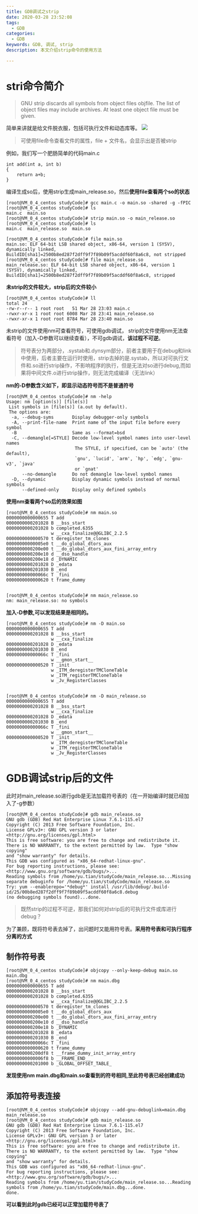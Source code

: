 ```yaml
---
title: GDB调试之strip
date: 2020-03-28 23:52:08
tags:
  - GDB
categories:
  - GDB
keywords: GDB, 调试, strip
description: 本文介绍strip命令的使用方法

---
```



# stri命令简介

> GNU strip discards all symbols from object files objfile.  The list of object files may include archives.  At least one object file must be given.

简单来讲就是给文件脱衣服，包括可执行文件和动态库等。
<image src=/images/你好骚.gif>

> 可使用file命令查看文件的属性，file + 文件名，会显示出是否被strip

例如，我们写一个肥肠简单的代码main.c
```
int add(int a, int b)
{
    return a+b;
}
```
编译生成so后，使用strip生成main_release.so，然后**使用file查看两个so的状态**

```
[root@VM_0_4_centos studyCode]# gcc main.c -o main.so -shared -g -fPIC
[root@VM_0_4_centos studyCode]# ls
main.c  main.so
[root@VM_0_4_centos studyCode]# strip main.so -o main_release.so
[root@VM_0_4_centos studyCode]# ls
main.c  main_release.so  main.so

[root@VM_0_4_centos studyCode]# file main.so
main.so: ELF 64-bit LSB shared object, x86-64, version 1 (SYSV), dynamically linked, BuildID[sha1]=2500b8ed287f2dff9f7f89b09f5acddf60f8a6c8, not stripped
[root@VM_0_4_centos studyCode]# file main_release.so 
main_release.so: ELF 64-bit LSB shared object, x86-64, version 1 (SYSV), dynamically linked, BuildID[sha1]=2500b8ed287f2dff9f7f89b09f5acddf60f8a6c8, stripped
```
**未strip的文件较大，strip后的文件较小**

```
[root@VM_0_4_centos studyCode]# ll
total 24
-rw-r--r-- 1 root root   51 Mar 28 23:03 main.c
-rwxr-xr-x 1 root root 6008 Mar 28 23:41 main_release.so
-rwxr-xr-x 1 root root 8784 Mar 28 23:40 main.so
```
未strip的文件使用nm可查看符号，可使用gdb调试，
strip的文件使用nm无法查看符号（加入-D参数可以继续查看），不可gdb调试，**该过程不可逆**。

> 符号表分为两部分，.systab和.dynsym部分，前者主要用于在debug和link中使用，后者主要在运行时使用，strip去掉的是.systab，所以对可执行文件和.so进行strip操作，不影响程序的执行，但是无法对so进行debug,而如果将中间文件.o进行strip操作，则无法完成编译（无法link）

**nm的-D参数含义如下，即显示动态符号而不是普通符号**

```
[root@VM_0_4_centos studyCode]# nm -help
Usage: nm [option(s)] [file(s)]
 List symbols in [file(s)] (a.out by default).
 The options are:
  -a, --debug-syms       Display debugger-only symbols
  -A, --print-file-name  Print name of the input file before every symbol
  -B                     Same as --format=bsd
  -C, --demangle[=STYLE] Decode low-level symbol names into user-level names
                          The STYLE, if specified, can be `auto' (the default),
                          `gnu', `lucid', `arm', `hp', `edg', `gnu-v3', `java'
                          or `gnat'
      --no-demangle      Do not demangle low-level symbol names
  -D, --dynamic          Display dynamic symbols instead of normal symbols
      --defined-only     Display only defined symbols
```

**使用nm查看两个so后的效果如图**
```
[root@VM_0_4_centos studyCode]# nm main.so
0000000000000655 T add
0000000000201028 B __bss_start
0000000000201028 b completed.6355
                 w __cxa_finalize@@GLIBC_2.2.5
0000000000000570 t deregister_tm_clones
00000000000005e0 t __do_global_dtors_aux
0000000000200e00 t __do_global_dtors_aux_fini_array_entry
0000000000200e10 d __dso_handle
0000000000200e18 d _DYNAMIC
0000000000201028 D _edata
0000000000201030 B _end
000000000000066c T _fini
0000000000000620 t frame_dummy


[root@VM_0_4_centos studyCode]# nm main_release.so 
nm: main_release.so: no symbols
```
**加入-D参数,可以发现结果是相同的。**

```
[root@VM_0_4_centos studyCode]# nm -D main.so 
0000000000000655 T add
0000000000201028 B __bss_start
                 w __cxa_finalize
0000000000201028 D _edata
0000000000201030 B _end
000000000000066c T _fini
                 w __gmon_start__
0000000000000520 T _init
                 w _ITM_deregisterTMCloneTable
                 w _ITM_registerTMCloneTable
                 w _Jv_RegisterClasses


[root@VM_0_4_centos studyCode]# nm -D main_release.so 
0000000000000655 T add
0000000000201028 B __bss_start
                 w __cxa_finalize
0000000000201028 D _edata
0000000000201030 B _end
000000000000066c T _fini
                 w __gmon_start__
0000000000000520 T _init
                 w _ITM_deregisterTMCloneTable
                 w _ITM_registerTMCloneTable
                 w _Jv_RegisterClasses
```


# GDB调试strip后的文件




此时对main_release.so进行gdb是无法加载符号表的（在一开始编译时就已经加入了-g参数）

```
[root@VM_0_4_centos studyCode]# gdb main_release.so 
GNU gdb (GDB) Red Hat Enterprise Linux 7.6.1-115.el7
Copyright (C) 2013 Free Software Foundation, Inc.
License GPLv3+: GNU GPL version 3 or later <http://gnu.org/licenses/gpl.html>
This is free software: you are free to change and redistribute it.
There is NO WARRANTY, to the extent permitted by law.  Type "show copying"
and "show warranty" for details.
This GDB was configured as "x86_64-redhat-linux-gnu".
For bug reporting instructions, please see:
<http://www.gnu.org/software/gdb/bugs/>...
Reading symbols from /home/yu.tian/studyCode/main_release.so...Missing separate debuginfo for /home/yu.tian/studyCode/main_release.so
Try: yum --enablerepo='*debug*' install /usr/lib/debug/.build-id/25/00b8ed287f2dff9f7f89b09f5acddf60f8a6c8.debug
(no debugging symbols found)...done.

```

> 既然strip的过程不可逆，那我们如何对strip后的可执行文件或库进行debug？

为了兼顾，既将符号表去掉了，出问题时又能用符号表。**采用符号表和可执行程序分离的方式**

## 制作符号表

```
[root@VM_0_4_centos studyCode]# objcopy --only-keep-debug main.so main.dbg
[root@VM_0_4_centos studyCode]# nm main.dbg
0000000000000655 T add
0000000000201028 B __bss_start
0000000000201028 b completed.6355
                 w __cxa_finalize@@GLIBC_2.2.5
0000000000000570 t deregister_tm_clones
00000000000005e0 t __do_global_dtors_aux
0000000000200e00 t __do_global_dtors_aux_fini_array_entry
0000000000200e10 d __dso_handle
0000000000200e18 b _DYNAMIC
0000000000201028 B _edata
0000000000201030 B _end
000000000000066c T _fini
0000000000000620 t frame_dummy
0000000000200df8 t __frame_dummy_init_array_entry
00000000000006f8 b __FRAME_END__
0000000000201000 b _GLOBAL_OFFSET_TABLE_
```
**发现使用nm main.dbg和main.so查看到的符号相同,至此符号表已经创建成功**

## 添加符号表连接

```
[root@VM_0_4_centos studyCode]# objcopy --add-gnu-debuglink=main.dbg main_release.so 
[root@VM_0_4_centos studyCode]# gdb main_release.so 
GNU gdb (GDB) Red Hat Enterprise Linux 7.6.1-115.el7
Copyright (C) 2013 Free Software Foundation, Inc.
License GPLv3+: GNU GPL version 3 or later <http://gnu.org/licenses/gpl.html>
This is free software: you are free to change and redistribute it.
There is NO WARRANTY, to the extent permitted by law.  Type "show copying"
and "show warranty" for details.
This GDB was configured as "x86_64-redhat-linux-gnu".
For bug reporting instructions, please see:
<http://www.gnu.org/software/gdb/bugs/>...
Reading symbols from /home/yu.tian/studyCode/main_release.so...Reading symbols from /home/yu.tian/studyCode/main.dbg...done.
done.
```
**可以看到此时gdb已经可以正常加载符号表了**


